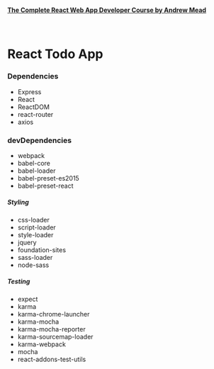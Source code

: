 #### [The Complete React Web App Developer Course by Andrew Mead](https://www.udemy.com/the-complete-react-web-app-developer-course/)

&nbsp;
# React Todo App

### Dependencies
* Express
* React
* ReactDOM
* react-router
* axios

### devDependencies

* webpack
* babel-core
* babel-loader
* babel-preset-es2015
* babel-preset-react

##### Styling
* css-loader
* script-loader
* style-loader
* jquery
* foundation-sites
* sass-loader
* node-sass

##### Testing
* expect
* karma
* karma-chrome-launcher
* karma-mocha
* karma-mocha-reporter
* karma-sourcemap-loader
* karma-webpack
* mocha
* react-addons-test-utils
